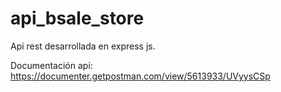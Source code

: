 # api_bsale_store
Api rest desarrollada en express js.

Documentación api: https://documenter.getpostman.com/view/5613933/UVyysCSp
